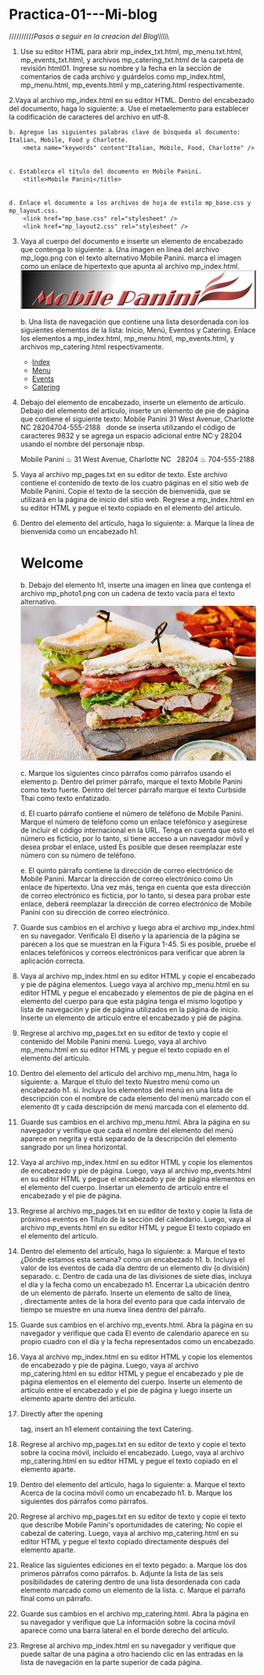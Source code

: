 # Practica-01---Mi-blog
//////////*Pasos a seguir en la creacion del Blog*\\\\\\\\\\

1. Use su editor HTML para abrir mp_index_txt.html, mp_menu.txt.html, mp_events_txt.html,
y archivos mp_catering_txt.html de la carpeta de revisión html01. Ingrese su nombre y la fecha
en la sección de comentarios de cada archivo y guárdelos como mp_index.html, mp_menu.html,
mp_events.html y mp_catering.html respectivamente.

2.Vaya al archivo mp_index.html en su editor HTML. Dentro del encabezado del documento, haga lo siguiente:
	a. Use el metaelemento para establecer la codificación de caracteres del archivo en utf-8.
		<meta charset="utf-8" />

	b. Agregue las siguientes palabras clave de búsqueda al documento: Italian, Mobile, Food y Charlotte.
		<meta name="keywords" content"Italian, Mobile, Food, Charlotte" /> 


	c. Establezca el título del documento en Mobile Panini.
		<title>Mobile Panini</title>


	d. Enlace el documento a los archivos de hoja de estilo mp_base.css y mp_layout.css.
		<link href="mp_base.css" rel="stylesheet" /> 
		<link href="mp_layout2.css" rel="stylesheet" />


3. Vaya al cuerpo del documento e inserte un elemento de encabezado que contenga lo siguiente:
	a. Una imagen en línea del archivo mp_logo.png con el texto alternativo Mobile Panini. marca el
	imagen como un enlace de hipertexto que apunta al archivo mp_index.html.
		<a href="mp_index_txt.html"><img src="mp_logo.png" alt="Mobile Panini" /></a>

	b. Una lista de navegación que contiene una lista desordenada con los siguientes elementos de la lista: Inicio, Menú,
	Eventos y Catering. Enlace los elementos a mp_index.html, mp_menu.html, mp_events.html,
	y archivos mp_catering.html respectivamente.
		<nav>
		<ul>
    		<li><a href="mp_index_txt.html">Index</a></li>
		<li><a href="mp_menu_txt.html">Menu</a></li>
		<li><a href="mp_events.html">Events</a></li>
		<li><a href="mp_catering.html">Catering</a></li>
		</ul>
		</nav>
	
4. Debajo del elemento de encabezado, inserte un elemento de artículo. Debajo del elemento del artículo, inserte un
elemento de pie de página que contiene el siguiente texto:
Mobile Panini 31 West Avenue, Charlotte NC 28204704-555-2188
  donde se inserta utilizando el código de caracteres 9832 y se agrega un espacio adicional entre NC y
28204 usando el nombre del personaje nbsp.
 	<footer>
 	Mobile Panini &#9832; 31 West Avenue, Charlotte NC &nbsp; 28204 &#9832; 704-555-2188
 	</footer>

5. Vaya al archivo mp_pages.txt en su editor de texto. Este archivo contiene el contenido de texto de los cuatro
páginas en el sitio web de Mobile Panini. Copie el texto de la sección de bienvenida, que se utilizará
en la página de inicio del sitio web. Regrese a mp_index.html en su editor HTML y pegue el
texto copiado en el elemento del artículo.


6. Dentro del elemento del artículo, haga lo siguiente:
	a. Marque la línea de bienvenida como un encabezado h1.
		<h1>Welcome</h1>

	b. Debajo del elemento h1, inserte una imagen en línea que contenga el archivo mp_photo1.png con un
	 cadena de texto vacía para el texto alternativo.
		 <img src="mp_photo1.png" alt=" " />
	
	c. Marque los siguientes cinco párrafos como párrafos usando el elemento p. Dentro del primer párrafo,
	 marque el texto Mobile Panini como texto fuerte. Dentro del tercer párrafo marque el texto
	 Curbside Thai como texto enfatizado.
		

	d. El cuarto párrafo contiene el número de teléfono de Mobile Panini. Marque el número de teléfono como
	 un enlace telefónico y asegúrese de incluir el código internacional en la URL. Tenga en cuenta que esto
	 el número es ficticio, por lo tanto, si tiene acceso a un navegador móvil y desea probar el enlace, usted
	 Es posible que desee reemplazar este número con su número de teléfono.
		

	e. El quinto párrafo contiene la dirección de correo electrónico de Mobile Panini. Marcar la dirección de correo electrónico como
	 Un enlace de hipertexto. Una vez más, tenga en cuenta que esta dirección de correo electrónico es ficticia, por lo tanto, si desea
	 para probar este enlace, deberá reemplazar la dirección de correo electrónico de Mobile Panini con su
	 dirección de correo electrónico.
		


7. Guarde sus cambios en el archivo y luego abra el archivo mp_index.html en su navegador. Verificalo
El diseño y la apariencia de la página se parecen a los que se muestran en la Figura 1-45. Si es posible, pruebe el
enlaces telefónicos y correos electrónicos para verificar que abren la aplicación correcta.

8. Vaya al archivo mp_index.html en su editor HTML y copie el encabezado y pie de página
elementos. Luego vaya al archivo mp_menu.html en su editor HTML y pegue el encabezado
y elementos de pie de página en el elemento del cuerpo para que esta página tenga el mismo logotipo y
lista de navegación y pie de página utilizados en la página de inicio. Inserte un elemento de artículo entre el
encabezado y pié de página.

9. Regrese al archivo mp_pages.txt en su editor de texto y copie el contenido del Mobile Panini
menú. Luego, vaya al archivo mp_menu.html en su editor HTML y pegue el texto copiado en
el elemento del artículo.

10. Dentro del elemento del artículo del archivo mp_menu.htm, haga lo siguiente:
a. Marque el título del texto Nuestro menú como un encabezado h1.
si. Incluya los elementos del menú en una lista de descripción con el nombre de cada elemento del menú marcado con
el elemento dt y cada descripción de menú marcada con el elemento dd.

11. Guarde sus cambios en el archivo mp_menu.html. Abra la página en su navegador y verifique que cada
el nombre del elemento del menú aparece en negrita y está separado de la descripción del elemento sangrado por un
linea horizontal.

12. Vaya al archivo mp_index.html en su editor HTML y copie los elementos de encabezado y pie de página.
Luego, vaya al archivo mp_events.html en su editor HTML y pegue el encabezado y pie de página
elementos en el elemento del cuerpo. Insertar un elemento de artículo entre el encabezado y el pie de página.

13. Regrese al archivo mp_pages.txt en su editor de texto y copie la lista de próximos eventos en
Título de la sección del calendario. Luego, vaya al archivo mp_events.html en su editor HTML y pegue
El texto copiado en el elemento del artículo.

14. Dentro del elemento del artículo, haga lo siguiente:
	a. Marque el texto ¿Dónde estamos esta semana? como un encabezado h1.
	b. Incluya el valor de los eventos de cada día dentro de un elemento div (o división) separado.
	c. Dentro de cada una de las divisiones de siete días, incluya el día y la fecha como un encabezado h1. Encerrar
	 La ubicación dentro de un elemento de párrafo. Inserte un elemento de salto de línea, <br />, directamente
	 antes de la hora del evento para que cada intervalo de tiempo se muestre en una nueva línea dentro del
	 párrafo.
15. Guarde sus cambios en el archivo mp_events.html. Abra la página en su navegador y verifique que cada
El evento de calendario aparece en su propio cuadro con el día y la fecha representados como un encabezado.

16. Vaya al archivo mp_index.html en su editor HTML y copie los elementos de encabezado y pie de página.
Luego, vaya al archivo mp_catering.html en su editor HTML y pegue el encabezado y pie de página
elementos en el elemento del cuerpo. Inserte un elemento de artículo entre el encabezado y el pie de página y
luego inserte un elemento aparte dentro del artículo.

17. Directly after the opening <article> tag, insert an h1 element containing the text Catering.


18. Regrese al archivo mp_pages.txt en su editor de texto y copie el texto sobre la cocina móvil,
incluido el encabezado. Luego, vaya al archivo mp_catering.html en su editor HTML y pegue el
texto copiado en el elemento aparte.

19. Dentro del elemento del artículo, haga lo siguiente:
	a. Marque el texto Acerca de la cocina móvil como un encabezado h1.
	b. Marque los siguientes dos párrafos como párrafos.

20. Regrese al archivo mp_pages.txt en su editor de texto y copie el texto que describe Mobile Panini's
oportunidades de catering; No copie el cabezal de catering. Luego, vaya al archivo mp_catering.html en
su editor HTML y pegue el texto copiado directamente después del elemento aparte.

21. Realice las siguientes ediciones en el texto pegado:
	a. Marque los dos primeros párrafos como párrafos.
	b. Adjunte la lista de las seis posibilidades de catering dentro de una lista desordenada con cada elemento marcado
	 como un elemento de la lista.
	c. Marque el párrafo final como un párrafo.

22. Guarde sus cambios en el archivo mp_catering.html. Abra la página en su navegador y verifique que
La información sobre la cocina móvil aparece como una barra lateral en el borde derecho del artículo.

23. Regrese al archivo mp_index.html en su navegador y verifique que puede saltar de una página a
otro haciendo clic en las entradas en la lista de navegación en la parte superior de cada página.
 


